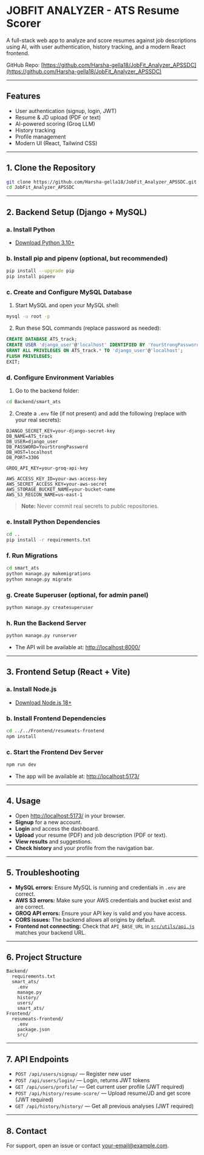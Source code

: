 # JOBFIT ANALYZER - ATS Resume Scorer

A full-stack web app to analyze and score resumes against job descriptions using AI, with user authentication, history tracking, and a modern React frontend.

GitHub Repo: [https://github.com/Harsha-gella18/JobFit_Analyzer_APSSDC](https://github.com/Harsha-gella18/JobFit_Analyzer_APSSDC)

---

## Features

- User authentication (signup, login, JWT)
- Resume & JD upload (PDF or text)
- AI-powered scoring (Groq LLM)
- History tracking
- Profile management
- Modern UI (React, Tailwind CSS)

---

## 1. Clone the Repository

```sh
git clone https://github.com/Harsha-gella18/JobFit_Analyzer_APSSDC.git
cd JobFit_Analyzer_APSSDC
```

---

## 2. Backend Setup (Django + MySQL)

### a. Install Python

- [Download Python 3.10+](https://www.python.org/downloads/)

### b. Install pip and pipenv (optional, but recommended)

```sh
pip install --upgrade pip
pip install pipenv
```

### c. Create and Configure MySQL Database

1. Start MySQL and open your MySQL shell:

```sh
mysql -u root -p
```

2. Run these SQL commands (replace password as needed):

```sql
CREATE DATABASE ATS_track;
CREATE USER 'django_user'@'localhost' IDENTIFIED BY 'YourStrongPassword';
GRANT ALL PRIVILEGES ON ATS_track.* TO 'django_user'@'localhost';
FLUSH PRIVILEGES;
EXIT;
```

### d. Configure Environment Variables

1. Go to the backend folder:

```sh
cd Backend/smart_ats
```

2. Create a `.env` file (if not present) and add the following (replace with your real secrets):

```env
DJANGO_SECRET_KEY=your-django-secret-key
DB_NAME=ATS_track
DB_USER=django_user
DB_PASSWORD=YourStrongPassword
DB_HOST=localhost
DB_PORT=3306

GROQ_API_KEY=your-groq-api-key

AWS_ACCESS_KEY_ID=your-aws-access-key
AWS_SECRET_ACCESS_KEY=your-aws-secret
AWS_STORAGE_BUCKET_NAME=your-bucket-name
AWS_S3_REGION_NAME=us-east-1
```

> **Note:** Never commit real secrets to public repositories.

### e. Install Python Dependencies

```sh
cd ..
pip install -r requirements.txt
```

### f. Run Migrations

```sh
cd smart_ats
python manage.py makemigrations
python manage.py migrate
```

### g. Create Superuser (optional, for admin panel)

```sh
python manage.py createsuperuser
```

### h. Run the Backend Server

```sh
python manage.py runserver
```

- The API will be available at: [http://localhost:8000/](http://localhost:8000/)

---

## 3. Frontend Setup (React + Vite)

### a. Install Node.js

- [Download Node.js 18+](https://nodejs.org/)

### b. Install Frontend Dependencies

```sh
cd ../../Frontend/resumeats-frontend
npm install
```

### c. Start the Frontend Dev Server

```sh
npm run dev
```

- The app will be available at: [http://localhost:5173/](http://localhost:5173/)

---

## 4. Usage

- Open [http://localhost:5173/](http://localhost:5173/) in your browser.
- **Signup** for a new account.
- **Login** and access the dashboard.
- **Upload** your resume (PDF) and job description (PDF or text).
- **View results** and suggestions.
- **Check history** and your profile from the navigation bar.

---

## 5. Troubleshooting

- **MySQL errors:** Ensure MySQL is running and credentials in `.env` are correct.
- **AWS S3 errors:** Make sure your AWS credentials and bucket exist and are correct.
- **GROQ API errors:** Ensure your API key is valid and you have access.
- **CORS issues:** The backend allows all origins by default.
- **Frontend not connecting:** Check that `API_BASE_URL` in [`src/utils/api.js`](Frontend/resumeats-frontend/src/utils/api.js) matches your backend URL.

---

## 6. Project Structure

```
Backend/
  requirements.txt
  smart_ats/
    .env
    manage.py
    history/
    users/
    smart_ats/
Frontend/
  resumeats-frontend/
    .env
    package.json
    src/
```

---

## 7. API Endpoints

- `POST /api/users/signup/` — Register new user
- `POST /api/users/login/` — Login, returns JWT tokens
- `GET /api/users/profile/` — Get current user profile (JWT required)
- `POST /api/history/resume-score/` — Upload resume/JD and get score (JWT required)
- `GET /api/history/history/` — Get all previous analyses (JWT required)

---

## 8. Contact

For support, open an issue or contact [your-email@example.com](mailto:hgella91@gmail.com).
